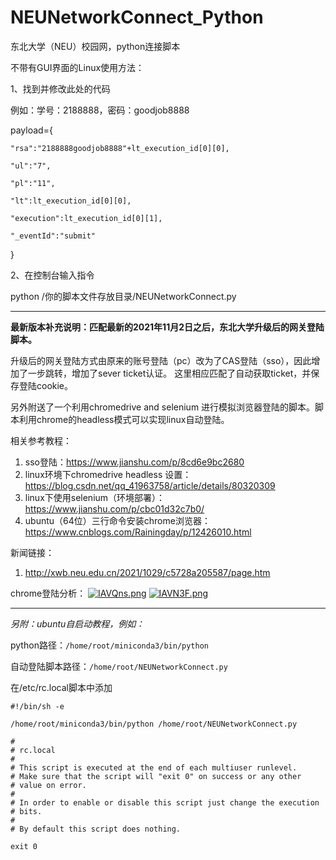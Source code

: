 # NEUNetworkConnect_Python
东北大学（NEU）校园网，python连接脚本

不带有GUI界面的Linux使用方法：

1、找到并修改此处的代码

例如：学号：2188888，密码：goodjob8888

payload={

    "rsa":"2188888goodjob8888"+lt_execution_id[0][0],
    
    "ul":"7",
    
    "pl":"11",
    
    "lt":lt_execution_id[0][0],
    
    "execution":lt_execution_id[0][1],
    
    "_eventId":"submit"
    
}

2、在控制台输入指令

python /你的脚本文件存放目录/NEUNetworkConnect.py

***
**最新版本补充说明：匹配最新的2021年11月2日之后，东北大学升级后的网关登陆脚本。**

升级后的网关登陆方式由原来的账号登陆（pc）改为了CAS登陆（sso），因此增加了一步跳转，增加了sever ticket认证。
这里相应匹配了自动获取ticket，并保存登陆cookie。

另外附送了一个利用chromedrive and selenium 进行模拟浏览器登陆的脚本。脚本利用chrome的headless模式可以实现linux自动登陆。

相关参考教程：
1. sso登陆：https://www.jianshu.com/p/8cd6e9bc2680
2. linux环境下chromedrive headless 设置：https://blog.csdn.net/qq_41963758/article/details/80320309
3. linux下使用selenium（环境部署）：https://www.jianshu.com/p/cbc01d32c7b0/
4. ubuntu（64位）三行命令安装chrome浏览器：https://www.cnblogs.com/Rainingday/p/12426010.html

新闻链接：
1. http://xwb.neu.edu.cn/2021/1029/c5728a205587/page.htm

chrome登陆分析：
[![IAVQns.png](https://z3.ax1x.com/2021/11/03/IAVQns.png)](https://imgtu.com/i/IAVQns)
[![IAVN3F.png](https://z3.ax1x.com/2021/11/03/IAVN3F.png)](https://imgtu.com/i/IAVN3F)

***
*另附：ubuntu自启动教程，例如：*

python路径：`/home/root/miniconda3/bin/python`

自动登陆脚本路径：`/home/root/NEUNetworkConnect.py`

在/etc/rc.local脚本中添加

```
#!/bin/sh -e

/home/root/miniconda3/bin/python /home/root/NEUNetworkConnect.py

#
# rc.local
#
# This script is executed at the end of each multiuser runlevel.
# Make sure that the script will "exit 0" on success or any other
# value on error.
#
# In order to enable or disable this script just change the execution
# bits.
#
# By default this script does nothing.

exit 0
```
